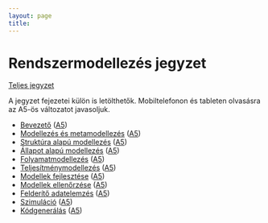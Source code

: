 ```yaml
---
layout: page
title:
---
```


# Rendszermodellezés jegyzet

[Teljes jegyzet](rendszermodellezes.pdf)

A jegyzet fejezetei külön is letölthetők. Mobiltelefonon és tableten olvasásra az A5-ös változatot javasoljuk.

* [Bevezető](bevezeto.pdf) ([A5](bevezeto-mobile.pdf))
* [Modellezés és metamodellezés](modellezes-es-metamodellezes.pdf) ([A5](modellezes-es-metamodellezes-mobile.pdf))
* [Struktúra alapú modellezés](struktura-alapu-modellezes.pdf) ([A5](struktura-alapu-modellezes-mobile.pdf))
* [Állapot alapú modellezés](allapot-alapu-modellezes.pdf) ([A5](allapot-alapu-modellezes-mobile.pdf))
* [Folyamatmodellezés](folyamatmodellezes.pdf) ([A5](folyamatmodellezes-mobile.pdf))
* [Teljesítménymodellezés](teljesitmenymodellezes.pdf) ([A5](teljesitmenymodellezes-mobile.pdf))
* [Modellek fejlesztése](modellek-fejlesztese.pdf) ([A5](modellek-fejlesztese-mobile.pdf))
* [Modellek ellenőrzése](modellek-ellenorzese.pdf) ([A5](modellek-ellenorzese-mobile.pdf))
* [Felderítő adatelemzés](felderito-adatelemzes.pdf) ([A5](felderito-adatelemzes-mobile.pdf))
* [Szimuláció](szimulacio.pdf) ([A5](szimulacio-mobile.pdf))
* [Kódgenerálás](kodgeneralas.pdf) ([A5](kodgeneralas-mobile.pdf))
